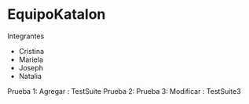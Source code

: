 # EquipoKatalon
Integrantes

* Cristina
* Mariela
* Joseph
* Natalia

Prueba 1: Agregar : TestSuite
Prueba 2:
Prueba 3: Modificar : TestSuite3

